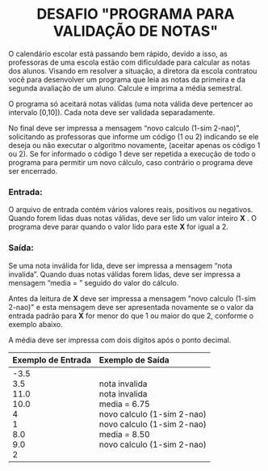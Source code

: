 <h1 align = center>DESAFIO "PROGRAMA PARA VALIDAÇÃO DE NOTAS"</h1>

O calendário escolar está passando bem rápido, devido a isso, as professoras de uma escola estão com dificuldade para calcular as notas dos alunos. Visando em resolver a situação, a diretora da escola contratou você para desenvolver um programa que leia as notas da primeira e da segunda avaliação de um aluno. Calcule e imprima a média semestral.

O programa só aceitará notas válidas (uma nota válida deve pertencer ao intervalo [0,10]). Cada nota deve ser validada separadamente.

No final deve ser impressa a mensagem “novo calculo (1-sim 2-nao)”, solicitando as professoras que informe um código (1 ou 2) indicando se ele deseja ou não executar o algoritmo novamente, (aceitar apenas os código 1 ou 2). Se for informado o código 1 deve ser repetida a execução de todo o programa para permitir um novo cálculo, caso contrário o programa deve ser encerrado.



<h3>Entrada:</h3>

O arquivo de entrada contém vários valores reais, positivos ou negativos. Quando forem lidas duas notas válidas, deve ser lido um valor inteiro **X** . O programa deve parar quando o valor lido para este **X** for igual a 2.


<h3>Saída:</h3>

Se uma nota inválida for lida, deve ser impressa a mensagem “nota invalida”. Quando duas notas válidas forem lidas, deve ser impressa a mensagem “media = ” seguido do valor do cálculo.

Antes da leitura de **X** deve ser impressa a mensagem "novo calculo (1-sim 2-nao)" e esta mensagem deve ser apresentada novamente se o valor da entrada padrão para **X** for menor do que 1 ou maior do que 2, conforme o exemplo abaixo.

A média deve ser impressa com dois dígitos após o ponto decimal.



| Exemplo de Entrada                                           | Exemplo de Saída                                             |
| ------------------------------------------------------------ | :----------------------------------------------------------- |
| -3.5<br />3.5<br />11.0<br />10.0<br />4<br />1<br />8.0<br />9.0<br />2<br /> | nota invalida<br />nota invalida<br />media = 6.75<br />novo calculo (1-sim 2-nao)<br />novo calculo (1-sim 2-nao)<br />media = 8.50<br />novo calculo (1-sim 2-nao) |

